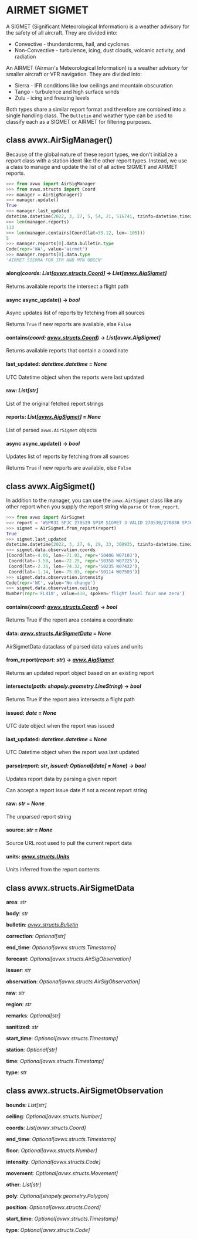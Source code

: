 # AIRMET SIGMET

A SIGMET (Significant Meteorological Information) is a weather advisory for the safety of all aircraft. They are divided into:

- Convective - thunderstorms, hail, and cyclones
- Non-Convective - turbulence, icing, dust clouds, volcanic activity, and radiation

An AIRMET (Airman's Meteorological Information) is a weather advisory for smaller aircraft or VFR navigation. They are divided into:

- Sierra - IFR conditions like low ceilings and mountain obscuration
- Tango - turbulence and high surface winds
- Zulu - icing and freezing levels

Both types share a similar report format and therefore are combined into a single handling class. The `Bulletin` and weather type can be used to classify each as a SIGMET or AIRMET for filtering purposes.

## class avwx.**AirSigManager**()

Because of the global nature of these report types, we don't initialize a report class with a station ident like the other report types. Instead, we use a class to manage and update the list of all active SIGMET and AIRMET reports.

```python
>>> from avwx import AirSigManager
>>> from avwx.structs import Coord
>>> manager = AirSigManager()
>>> manager.update()
True
>>> manager.last_updated
datetime.datetime(2022, 3, 27, 5, 54, 21, 516741, tzinfo=datetime.timezone.utc)
>>> len(manager.reports)
113
>>> len(manager.contains(Coord(lat=33.12, lon=-105)))
5
>>> manager.reports[0].data.bulletin.type
Code(repr='WA', value='airmet')
>>> manager.reports[0].data.type
'AIRMET SIERRA FOR IFR AND MTN OBSCN'
```

#### **along**(*coords: List[[avwx.structs.Coord](../util/structs.md#class-avwxstructscoord)]* -> *List[[avwx.AigSigmet](#class-avwxaigsigmet)]*

Returns available reports the intersect a flight path

#### async **async_update**() -> *bool*

Async updates list of reports by fetching from all sources

Returns `True` if new reports are available, else `False`

#### **contains**(*coord: [avwx.structs.Coord](../util/structs.md#class-avwxstructscoord)*) -> *List[avwx.AigSigmet]*

Returns available reports that contain a coordinate

#### **last_updated**: *datetime.datetime* = *None*

UTC Datetime object when the reports were last updated

#### **raw**: *List[str]*

List of the original fetched report strings

#### **reports**: *List[[avwx.AigSigmet](#class-avwxaigsigmet)]* = *None*

List of parsed `avwx.AirSigmet` objects

#### async **async_update**() -> *bool*

Updates list of reports by fetching from all sources

Returns `True` if new reports are available, else `False`

## class avwx.**AigSigmet**()

In addition to the manager, you can use the `avwx.AirSigmet` class like any other report when you supply the report string via `parse` or `from_report`.

```python
>>> from avwx import AirSigmet
>>> report = 'WSPR31 SPJC 270529 SPIM SIGMET 3 VALID 270530/270830 SPJC- SPIM LIMA FIR EMBD TS OBS AT 0510Z NE OF LINE S0406 W07103 - S0358 W07225 - S0235 W07432 - S0114 W07503 TOP FL410 MOV SW NC='
>>> sigmet = AirSigmet.from_report(report)
True
>>> sigmet.last_updated
datetime.datetime(2022, 3, 27, 6, 29, 33, 300935, tzinfo=datetime.timezone.utc)
>>> sigmet.data.observation.coords
[Coord(lat=-4.06, lon=-71.03, repr='S0406 W07103'),
 Coord(lat=-3.58, lon=-72.25, repr='S0358 W07225'),
 Coord(lat=-2.35, lon=-74.32, repr='S0235 W07432'),
 Coord(lat=-1.14, lon=-75.03, repr='S0114 W07503')]
>>> sigmet.data.observation.intensity
Code(repr='NC', value='No change')
>>> sigmet.data.observation.ceiling
Number(repr='FL410', value=410, spoken='flight level four one zero')
```

#### **contains**(*coord: [avwx.structs.Coord](../util/structs.md#class-avwxstructscoord)*) -> *bool*

Returns True if the report area contains a coordinate

#### **data**: *[avwx.structs.AirSigmetData](#class-avwxstructsairsigmetdata)* = *None*

AirSigmetData dataclass of parsed data values and units

#### **from_report**(*report: str*) -> *[avwx.AigSigmet](#class-avwxaigsigmet)*

Returns an updated report object based on an existing report

#### **intersects**(*path: shapely.geometry.LineString*) -> *bool*

Returns True if the report area intersects a flight path

#### **issued**: *date* = *None*

UTC date object when the report was issued

#### **last_updated**: *datetime.datetime* = *None*

UTC Datetime object when the report was last updated

#### **parse**(*report: str*, *issued: Optional[date] = None*) -> *bool*

Updates report data by parsing a given report

Can accept a report issue date if not a recent report string

#### **raw**: *str* = *None*

The unparsed report string

#### **source**: *str* = *None*

Source URL root used to pull the current report data

#### **units**: *[avwx.structs.Units](../util/structs.md#class-avwxstructsunits)*

Units inferred from the report contents

## class avwx.structs.**AirSigmetData**

**area**: *str*

**body**: *str*

**bulletin**: *[avwx.structs.Bulletin](../util/structs.md#class-avwxstructsbulletin)*

**correction**: *Optional[str]*

**end_time**: *Optional[avwx.structs.Timestamp]*

**forecast**: *Optional[avwx.structs.AirSigObservation]*

**issuer**: *str*

**observation**: *Optional[avwx.structs.AirSigObservation]*

**raw**: *str*

**region**: *str*

**remarks**: *Optional[str]*

**sanitized**: *str*

**start_time**: *Optional[avwx.structs.Timestamp]*

**station**: *Optional[str]*

**time**: *Optional[avwx.structs.Timestamp]*

**type**: *str*

## class avwx.structs.**AirSigmetObservation**

**bounds**: *List[str]*

**ceiling**: *Optional[avwx.structs.Number]*

**coords**: *List[avwx.structs.Coord]*

**end_time**: *Optional[avwx.structs.Timestamp]*

**floor**: *Optional[avwx.structs.Number]*

**intensity**: *Optional[avwx.structs.Code]*

**movement**: *Optional[avwx.structs.Movement]*

**other**: *List[str]*

**poly**: *Optional[shapely.geometry.Polygon]*

**position**: *Optional[avwx.structs.Coord]*

**start_time**: *Optional[avwx.structs.Timestamp]*

**type**: *Optional[avwx.structs.Code]*
